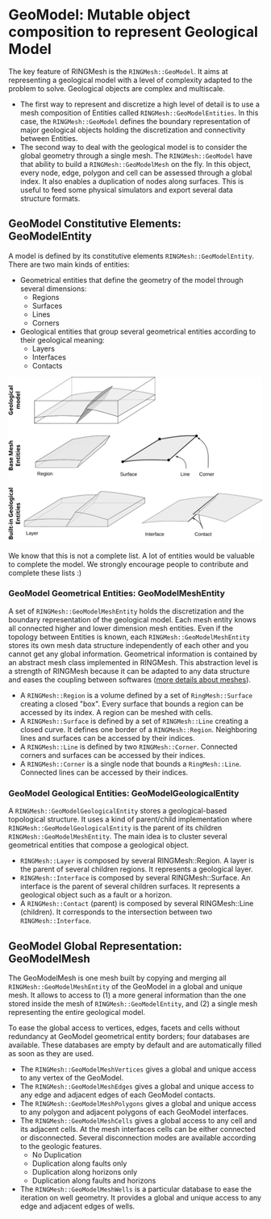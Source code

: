# GeoModel: Mutable object composition to represent Geological Model

The key feature of RINGMesh is the `RINGMesh::GeoModel`. It aims at representing a geological model 
with a level of complexity adapted to the problem to solve. Geological objects are complex and 
multiscale.
 
 * The first way to represent and discretize a high level of detail is to use a mesh composition 
of Entities called `RINGMesh::GeoModelEntities`. In this case, the `RINGMesh::GeoModel` defines the
boundary representation of major geological objects holding the discretization and connectivity 
between Entities.
 * The second way to deal with the geological model is to consider the global geometry through a 
single mesh. The `RINGMesh::GeoModel` have that ability to build a `RINGMesh::GeoModelMesh` on the fly.
In this object, every node, edge, polygon and cell can be assessed through 
a global index. It also enables a duplication of nodes along surfaces. This is useful
to feed some physical simulators and export several data structure formats.

## GeoModel Constitutive Elements: GeoModelEntity

A model is defined by its constitutive elements `RINGMesh::GeoModelEntity`. 
There are two main kinds of entities:

 * Geometrical entities that define the geometry of the model through several dimensions:
     * Regions 
     * Surfaces
     * Lines
     * Corners
 * Geological entities that group several geometrical entities according to their geological meaning:
    * Layers 
    * Interfaces
    * Contacts

![alt text](images/geomodel_elements.svg)

We know that this is not a complete list. A lot of entities would be valuable to complete the model. 
We strongly encourage people to contribute and complete these lists :)	

### GeoModel Geometrical Entities: GeoModelMeshEntity

A set of `RINGMesh::GeoModelMeshEntity` holds the discretization and the boundary representation of the 
geological model. Each mesh entity knows all connected higher and lower dimension mesh entities. Even if
the topology between Entities is known, each `RINGMesh::GeoModelMeshEntity` stores its own mesh data 
structure independently of each other and you cannot get any global information. Geometrical 
information is contained by an abstract mesh class implemented in RINGMesh. This abstraction level is 
a strength of RINGMesh because it can be adapted to any data structure and eases the coupling between 
softwares ([more details about meshes](./../../features/mesh)).

 * A `RINGMesh::Region` is a volume defined by a set of `RingMesh::Surface` creating a closed "box". 
Every surface that bounds a region can be accessed by its index. A region can be meshed with cells.
 * A `RINGMesh::Surface` is defined by a set of `RINGMesh::Line` creating a closed curve. It defines 
one border of a `RINGMesh::Region`. Neighboring lines and surfaces can be accessed by their indices.
 * A `RINGMesh::Line` is defined by two `RINGMesh::Corner`. Connected corners and surfaces can be 
accessed by their indices.
 * A `RINGMesh::Corner` is a single node that bounds a `RingMesh::Line`. Connected lines can be 
accessed by their indices.

### GeoModel Geological Entities: GeoModelGeologicalEntity

A `RINGMesh::GeoModelGeologicalEntity` stores a geological-based topological structure. It uses a kind
of parent/child implementation where `RINGMesh::GeoModelGeologicalEntity` is the parent of its children
`RINGMesh::GeoModelMeshEntity`. The main idea is to cluster several geometrical entities that compose a 
geological object.

 * `RINGMesh::Layer` is composed by several RINGMesh::Region. A layer is the parent of several children 
 regions. It represents a geological layer.
 * `RINGMesh::Interface` is composed by several RINGMesh::Surface. An interface is the parent of several
 children surfaces. It represents a geological object such as a fault or a horizon.
 * A `RINGMesh::Contact` (parent) is composed by several RINGMesh::Line (children). It corresponds to the
 intersection between two `RINGMesh::Interface`.
 
## GeoModel Global Representation: GeoModelMesh
 
The GeoModelMesh is one mesh built by copying and merging all `RINGMesh::GeoModelMeshEntity` of the GeoModel 
in a global and unique mesh. It allows to access to (1) a more general information than the one stored inside 
the mesh of `RINGMesh::GeoModelEntity`, and (2) a single mesh representing the entire geological model.

To ease the global access to vertices, edges, facets and cells without redundancy at GeoModel geometrical
entity borders; four databases are available. These databases are empty by default and are automatically 
filled as soon as they are used.

 * The `RINGMesh::GeoModelMeshVertices` gives a global and unique access to any vertex of the GeoModel. 
 * The `RINGMesh::GeoModelMeshEdges` gives a global and unique access to any edge and adjacent edges 
 of each GeoModel contacts.
 * The `RINGMesh::GeoModelMeshPolygons` gives a global and unique access to any polygon and adjacent polygons 
 of each GeoModel interfaces.
 * The `RINGMesh::GeoModelMeshCells` gives a global access to any cell and its adjacent cells. At the mesh
interfaces cells can be either connected or disconnected. Several disconnection modes are available according
to the geologic features.
    * No Duplication
	* Duplication along faults only
	* Duplication along horizons only
	* Duplication along faults and horizons
 * The `RINGMesh::GeoModelMeshWells` is a particular database to ease the iteration on well geometry. It provides
 a global and unique access to any edge and adjacent edges of wells. 
